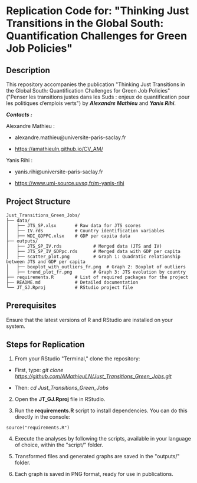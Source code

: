 # Replication Code for: "Thinking Just Transitions in the Global South: Quantification Challenges for Green Job Policies"

## Description

This repository accompanies the publication "Thinking Just Transitions in the Global South: Quantification Challenges for Green Job Policies" ("Penser les transitions justes dans les Suds : enjeux de quantification pour les politiques d’emplois verts") by ***Alexandre Mathieu*** and ***Yanis Rihi***.

***Contacts :***

Alexandre Mathieu :

-   alexandre.mathieu\@universite-paris-saclay.fr

-   <https://amathieuln.github.io/CV_AM/>

Yanis Rihi :

-   yanis.rihi\@universite-paris-saclay.fr

-   <https://www.umi-source.uvsq.fr/m-yanis-rihi>

## Project Structure

```{r}
Just_Transitions_Green_Jobs/
├── data/
│   ├── JTS_SP.xlsx       # Raw data for JTS scores
│   ├── IV.rds            # Country identification variables
│   ├── WDI_GDPPC.xlsx    # GDP per capita data
├── outputs/
│   ├── JTS_SP_IV.rds            # Merged data (JTS and IV)
│   ├── JTS_SP_IV_GDPpc.rds      # Merged data with GDP per capita
│   ├── scatter_plot.png         # Graph 1: Quadratic relationship between JTS and GDP per capita
│   ├── boxplot_with_outliers_fr.png  # Graph 2: Boxplot of outliers
│   ├── trend_plot_fr.png        # Graph 3: JTS evolution by country
├── requirements.R        # List of required packages for the project
├── README.md             # Detailed documentation
└── JT_GJ.Rproj           # RStudio project file
```

## Prerequisites

Ensure that the latest versions of R and RStudio are installed on your system.

## Steps for Replication

1.  From your RStudio "Terminal," clone the repository:

-   First, type: *git clone https://github.com/AMathieuLN/Just_Transitions_Green_Jobs.git*

-   Then: *cd Just_Transitions_Green_Jobs*

2.  Open the **JT_GJ.Rproj** file in RStudio.

3.  Run the **requirements.R** script to install dependencies. You can do this directly in the console:

```{r}
source("requirements.R")
```

4.  Execute the analyses by following the scripts, available in your language of choice, within the "script/" folder.

5.  Transformed files and generated graphs are saved in the "outputs/" folder.

6.  Each graph is saved in PNG format, ready for use in publications.
